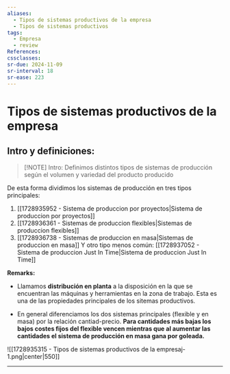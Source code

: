 ```yaml
---
aliases:
  - Tipos de sistemas productivos de la empresa
  - Tipos de sistemas productivos
tags:
  - Empresa
  - review
References: 
cssclasses:
sr-due: 2024-11-09
sr-interval: 18
sr-ease: 223
---
```

# Tipos de sistemas productivos de la empresa

## Intro y definiciones:

> [!NOTE] Intro: 
>  Definimos distintos tipos de sistemas de producción según el volumen y variedad del producto producido

De esta forma dividimos los sistemas de producción en tres tipos principales:
1. [[1728935952 - Sistema de produccion por proyectos|Sistema de produccion por proyectos]]
2. [[1728936361 - Sistemas de produccion flexibles|Sistemas de produccion flexibles]]
3. [[1728936738 - Sistemas de produccion en masa|Sistemas de produccion en masa]]
Y otro tipo menos común: [[1728937052 - Sistema de produccion Just In Time|Sistema de produccion Just In Time]]

**Remarks:**
+ Llamamos **distribución en planta** a la disposición en la que se encuentran las máquinas y herramientas en la zona de trabajo. Esta es una de las propiedades principales de los sitemas productivos.

+ En general diferenciamos los dos sistemas principales (flexible y en masa) por la relación cantiad-precio. **Para cantidades más bajas los bajos costes fijos del flexible vencen mientras que al aumentar las cantidades el sistema de producción en masa gana por goleada.**

![[1728935315 - Tipos de sistemas productivos de la empresaj-1.png|center|550]]


***
